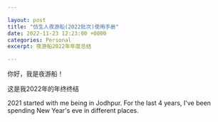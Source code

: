```yaml
---

layout: post
title: "仿生人夜游船(2022批次)使用手册"
date: 2022-11-23 12:23:00 +0000
categories: Personal
excerpt: 夜游船2022年年度总结

---
```


你好，我是夜游船！

这是我2022年的年终终结

2021 started with me being in Jodhpur. For the last 4 years, I've been spending New Year's eve in different places.
